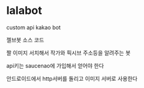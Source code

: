 # lalabot
custom api kakao bot

젤브봇 소스 코드

짤 이미지 서치해서 작가와 픽시브 주소등을 알려주는 봇

api키는  saucenao에 가입해서 얻어야 한다

안드로이드에서 http서버를 돌리고 이미지 서버로 사용한다
